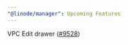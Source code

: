 ```yaml
---
"@linode/manager": Upcoming Features
---
```


VPC Edit drawer ([#9528](https://github.com/linode/manager/pull/9528))
